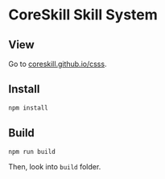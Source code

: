# CoreSkill Skill System

## View

Go to [coreskill.github.io/csss](https://coreskill.github.io/csss/).

## Install

```sh
npm install
```

## Build

```sh
npm run build
```

Then, look into `build` folder.
